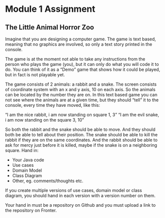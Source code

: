 # Module 1 Assignment
## The Little Animal Horror Zoo

Imagine that you are designing a computer game. The game is text based, meaning that no graphics are involved, so only a text story printed in the console.

The game is at the moment not able to take any instructions from the person who plays the game (you), but it can only do what you will code it to do. You can think of it as a “Demo” game that shows how it could be played, but in fact is not playable yet.

The game consists of 2 animals: a rabbit and a snake. The screen consists of coordinate system with an x and y axis, 10 on each axis. So the animals can be located by the number they are on. In this text based game you can not see where the animals are at a given time, but they should “tell” it to the console, every time they have moved, like this:

“I am the nice rabbit, i am now standing on square 1, 3” “I am the evil snake, i am now standing on the square 3, 10”

So both the rabbit and the snake should be able to move. And they should both be able to tell about their position. The snake should be able to kill the rabbit if they are on the same coordinates. And the rabbit should be able to ask for mercy just before it is killed, maybe if the snake is on a neighboring square.
Hand in:

- Your Java code
- Use cases
- Domain Model
- Class Diagram
- Other, eg. comments/thoughts etc.

If you create multiple versions of use cases, domain model or class diagram, you should hand in each version with a version number on them.

Your hand in must be a repository on Github and you must upload a link to the repository on Fronter.